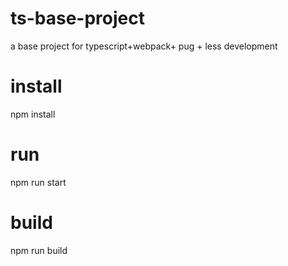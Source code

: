 # ts-base-project
a base project  for typescript+webpack+ pug + less development 
# install
npm install
# run 
npm run start
# build
npm run build
